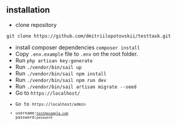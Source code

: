 ## installation

- clone repository

```
git clone https://github.com/dmitriilopotovskii/testtask.git
```

- install composer dependencies <code>composer install</code>
- Copy <code>.env.example</code> file to <code>.env</code> on the root folder.
- Run  <code>php artisan key:generate</code>
- Run <code>./vendor/bin/sail up</code>
- Run <code>./vendor/bin/sail npm install</code>
- Run <code>./vendor/bin/sail npm run dev</code>
- Run <code>./vendor/bin/sail artisan migrate --seed</code>
- Go to <code>https://localhost/
- Go to <code>https://localhost/admin
- username:<code>test@example.com</code> password:<code>password</code>

